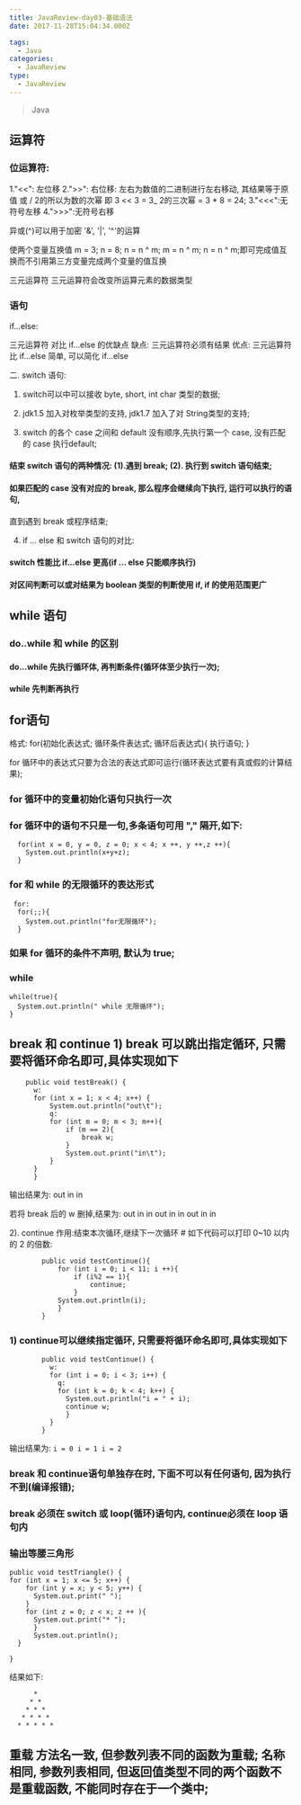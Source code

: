 ```yaml
---
title: JavaReview-day03-基础语法
date: 2017-11-28T15:04:34.000Z

tags:
  - Java
categories:
  - JavaReview
type:
  - JavaReview
---
```


> Java

## 运算符

### 位运算符:

1."<<": 左位移 2.">>": 右位移: 左右为数值的二进制进行左右移动, 其结果等于原值 或 / 2的所以为数的次幂 即 3 << 3 = 3_ 2的三次幂 = 3 * 8 = 24; 3."<<<":无符号左移 4.">>>":无符号右移

异或(^)可以用于加密 '&', '|', '^'的运算

使两个变量互换值 m = 3; n = 8; n = n ^ m; m = n ^ m; n = n ^ m;即可完成值互换而不引用第三方变量完成两个变量的值互换

三元运算符 三元运算符会改变所运算元素的数据类型

### 语句

if...else:

三元运算符 对比 if...else 的优缺点 缺点: 三元运算符必须有结果 优点: 三元运算符比 if...else 简单, 可以简化 if...else

二. switch 语句:

1) switch可以中可以接收 byte, short, int char 类型的数据;

2) jdk1.5 加入对枚举类型的支持, jdk1.7 加入了对 String类型的支持;

3) switch 的各个 case 之间和 default 没有顺序,先执行第一个 case, 没有匹配的 case 执行default;


#### 结束 switch 语句的两种情况: (1).遇到 break; (2). 执行到 switch 语句结束;

#### 如果匹配的 case  没有对应的 break, 那么程序会继续向下执行, 运行可以执行的语句,
  直到遇到 break 或程序结束;

4) if ... else 和 switch 语句的对比:

#### switch 性能比 if...else 更高(if ... else 只能顺序执行)

#### 对区间判断可以或对结果为 boolean 类型的判断使用 if, if 的使用范围更广

##  while 语句

### do..while 和 while 的区别


#### do...while 先执行循环体, 再判断条件(循环体至少执行一次);
#### while 先判断再执行


## for语句

格式: for(初始化表达式; 循环条件表达式; 循环后表达式){ 执行语句; }


for 循环中的表达式只要为合法的表达式即可运行(循环表达式要有真或假的计算结果);


### for 循环中的变量初始化语句只执行一次

### for 循环中的语句不只是一句,多条语句可用 "," 隔开,如下:

```
  for(int x = 0, y = 0, z = 0; x < 4; x ++, y ++,z ++){
    System.out.println(x+y+z);
  }
```

### for 和 while 的无限循环的表达形式

```
 for:
  for(;;){
    System.out.println("for无限循环");
  }
```
### 如果 for 循环的条件不声明, 默认为 true;

### while
```
while(true){
  System.out.println(" while 无限循环");
}
```

## break 和 continue 1) break 可以跳出指定循环, 只需要将循环命名即可,具体实现如下


```
    public void testBreak() {
      w:
      for (int x = 1; x < 4; x++) {
          System.out.println("out\t");
          q:
          for (int m = 0; m < 3; m++){
              if (m == 2){
                  break w;
              }
              System.out.print("in\t");
          }
      }
      }
```

  输出结果为: out    in    in

  若将 break 后的 w 删掉,结果为: out    in    in    out    in    in    out    in    in


  2). continue
    作用:结束本次循环,继续下一次循环
    # 如下代码可以打印 0~10 以内的 2 的倍数:
```
        public void testContinue(){
            for (int i = 0; i < 11; i ++){
                if (i%2 == 1){
                    continue;
                }
            System.out.println(i);
            }
        }
```

### 1)  continue可以继续指定循环, 只需要将循环命名即可,具体实现如下
```
        public void testContinue() {
          w:
          for (int i = 0; i < 3; i++) {
            q:
            for (int k = 0; k < 4; k++) {
              System.out.println("i = " + i);
              continue w;
              }
          }
        }
```

输出结果为:
    ```
               i = 0
               i = 1
               i = 2
    ```
### break 和 continue语句单独存在时, 下面不可以有任何语句, 因为执行不到(编译报错);

### break 必须在 switch 或 loop(循环)语句内, continue必须在 loop 语句内

### 输出等腰三角形
```
public void testTriangle() {
for (int x = 1; x <= 5; x++) {
    for (int y = x; y < 5; y++) {
      System.out.print(" ");
    }
    for (int z = 0; z < x; z ++ ){
      System.out.print("* ");
      }
      System.out.println();
  }

}

```

  结果如下:

```
      *
     * *
    * * *
   * * * *
  * * * * *
```
## 重载 方法名一致, 但参数列表不同的函数为重载; 名称相同, 参数列表相同, 但返回值类型不同的两个函数不是重载函数, 不能同时存在于一个类中;
